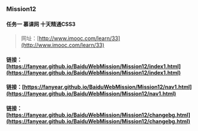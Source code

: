 ### Mission12

#### 任务一 慕课网 十天精通CSS3

>  网址：[http://www.imooc.com/learn/33](http://www.imooc.com/learn/33)

#### 链接：[https://fanyear.github.io/BaiduWebMission/Mission12/index1.html](https://fanyear.github.io/BaiduWebMission/Mission12/index1.html)

#### 链接：[https://fanyear.github.io/BaiduWebMission/Mission12/nav1.html](https://fanyear.github.io/BaiduWebMission/Mission12/nav1.html)

#### 链接：[https://fanyear.github.io/BaiduWebMission/Mission12/changebg.html](https://fanyear.github.io/BaiduWebMission/Mission12/changebg.html) 
